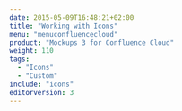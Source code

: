 ```yaml
---
date: 2015-05-09T16:48:21+02:00
title: "Working with Icons"
menu: "menuconfluencecloud"
product: "Mockups 3 for Confluence Cloud"
weight: 110
tags:
  - "Icons"
  - "Custom"
include: "icons"
editorversion: 3
---
```

